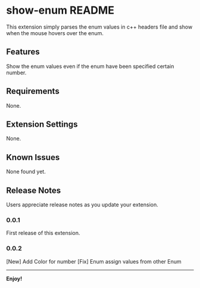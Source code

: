 # show-enum README

This extension simply parses the enum values in c++ headers file and show when the mouse hovers over the enum.

## Features

Show the enum values even if the enum have been specified certain number.

## Requirements

None.

## Extension Settings

None.

## Known Issues

None found yet.

## Release Notes

Users appreciate release notes as you update your extension.

### 0.0.1

First release of this extension.

### 0.0.2

[New] Add Color for number
[Fix] Enum assign values from other Enum

---

**Enjoy!**
